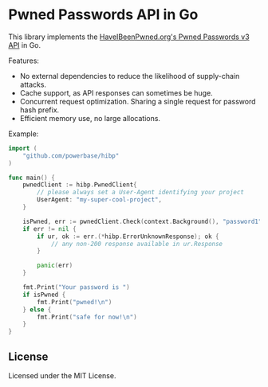 # Pwned Passwords API in Go

This library implements the [HaveIBeenPwned.org's Pwned Passwords v3
API](https://haveibeenpwned.com/API/v3#PwnedPasswords) in Go.

Features:

- No external dependencies to reduce the likelihood of supply-chain attacks.
- Cache support, as API responses can sometimes be huge.
- Concurrent request optimization. Sharing a single request for password hash
  prefix.
- Efficient memory use, no large allocations.

Example:

```go
import (
	"github.com/powerbase/hibp"
)

func main() {
	pwnedClient := hibp.PwnedClient{
		// please always set a User-Agent identifying your project
		UserAgent: "my-super-cool-project",
	}

	isPwned, err := pwnedClient.Check(context.Background(), "password1")
	if err != nil {
		if ur, ok := err.(*hibp.ErrorUnknownResponse); ok {
			// any non-200 response available in ur.Response
		}

		panic(err)
	}

	fmt.Print("Your password is ")
	if isPwned {
		fmt.Print("pwned!\n")
	} else {
		fmt.Print("safe for now!\n")
	}
}
```

## License
Licensed under the MIT License.
